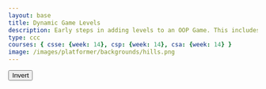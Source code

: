 ```yaml
---
layout: base
title: Dynamic Game Levels
description: Early steps in adding levels to an OOP Game. This includes basic animations left-right-jump, multiple backgrounds, and simple callback to terminate each level.
type: ccc
courses: { csse: {week: 14}, csp: {week: 14}, csa: {week: 14} }
image: /images/platformer/backgrounds/hills.png
---
```

<style>
    #gameBegin, #controls, #gameOver {
        position: relative;
        z-index: 2; /*Ensure the controls are on top*/
    }
</style>
<!-- Load the YouTube Iframe API script -->
<script async src="https://www.youtube.com/iframe_api"></script>
<!-- Prepare DOM elements -->
<!-- Wrap both the canvas and controls in a container div -->
<div id="canvasContainer">
    <!-- Add this div to contain the YouTube video player -->
    <div id="youtubePlayer"></div>
    <div id="gameBegin" hidden>
        <button id="startGame">Start Game</button>
    </div>
    <div id="controls"> <!-- Controls -->
        <!-- Background controls -->
        <button id="toggleCanvasEffect">Invert</button>
    </div>
    <div id="gameOver" hidden>
        <button id="restartGame">Restart</button>
    </div>
</div>
<script type="module">
    // Imports
    import GameEnv from '{{site.baseurl}}/assets/js/platformer/GameEnv.js';
    import GameLevel from '{{site.baseurl}}/assets/js/platformer/GameLevel.js';
    import GameControl from '{{site.baseurl}}/assets/js/platformer/GameControl.js';
    /*  ==========================================
     *  ======= Data Definitions =================
     *  ==========================================
    */
    // Define assets for the game
    var assets = {
      obstacles: {
        tube: { src: "/images/platformer/obstacles/tube.png" },
      },
      platforms: {
        grass: { src: "/images/platformer/platforms/grass.png" },
        alien: { src: "/images/platformer/platforms/alien.png" }
      },
      jumpPlatforms: {
        brick: {src: "/images/platformer/platforms/brick_wall.png"}
      },
      coins: {
        gold_coin: {src: "/images/platformer/sprites/Coin.png"}
      },
      backgrounds: {
        start: { src: "/images/platformer/backgrounds/home.png" },
        hills: { src: "/images/platformer/backgrounds/hills.png" },
        planet: { src: "/images/platformer/backgrounds/planet.jpg" },
        castles: { src: "/images/platformer/backgrounds/castles.png" },
        end: { src: "/images/platformer/backgrounds/game_over.png" }
      },
      players: {
        mario: {
          src: "/images/platformer/sprites/mario.png",
          width: 256,
          height: 256,
          // idle: { row: 12, frames: 1, idleFrame: { column: 1, frames: 0} },
          w: { row: 10, frames: 15 },
          wa: { row: 11, frames: 15 },
          wd: { row: 10, frames: 15 },
          a: { row: 3, frames: 7, idleFrame: { column: 7, frames: 0 } },
          s: { row: 12, frames: 15 },
          d: { row: 2, frames: 7, idleFrame: { column: 7, frames: 0 } },
          // runningLeft: { row: 3, frame: 7 idleFrame: { column: 7, frames: 0 } },
          // runningRight: { row: 2, frame: 7, idleFrame: { column: 7, frames: 0 } },
        },
        monkey: {
          src: "/images/platformer/sprites/monkey.png",
          width: 40,
          height: 40,
          w: { row: 9, frames: 15 },
          wa: { row: 9, frames: 15 },
          wd: { row: 9, frames: 15 },
          a: { row: 1, frames: 15, idleFrame: { column: 7, frames: 0 } },
          s: { row: 12, frames: 15 },
          d: { row: 0, frames: 15, idleFrame: { column: 7, frames: 0 } }
        },
        /* lopez: {
          src: "/images/platformer/sprites/lopezanimation.png", // Modify this to match your file path
          width: 46,
          height: 52.5,
          idle: { row: 6, frames: 1, idleFrame: {column: 1, frames: 0} },
          a: { row: 1, frames: 4, idleFrame: { column: 1, frames: 0 } }, // Right Movement
          d: { row: 2, frames: 4, idleFrame: { column: 1, frames: 0 } }, // Left Movement
          runningLeft: { row: 5, frames: 4, idleFrame: {column: 1, frames: 0} },
          runningRight: { row: 4, frames: 4, idleFrame: {column: 1, frames: 0} },
          s: {}, // Stop the movement
        }, */
      },
      enemies: {
        goomba: {
          src: "/images/platformer/sprites/goomba.png",
          width: 448,
          height: 452,
        }
      }
    }
    // add File to assets, ensure valid site.baseurl
    Object.keys(assets).forEach(category => {
      Object.keys(assets[category]).forEach(assetName => {
        assets[category][assetName]['file'] = "{{site.baseurl}}" + assets[category][assetName].src;
      });
    });
    /*  ==========================================
     *  ===== Game Level Call Backs ==============
     *  ==========================================
    */
    // Level completion tester
    function testerCallBack() {
        // console.log(GameEnv.player?.x)
        if (GameEnv.player?.x > GameEnv.innerWidth) {
            return true;
        } else {
            return false;
        }
    }
    // Helper function for button click
    function waitForButton(buttonName) {
      // resolve the button click
      return new Promise((resolve) => {
          const waitButton = document.getElementById(buttonName);
          const waitButtonListener = () => {
              resolve(true);
          };
          waitButton.addEventListener('click', waitButtonListener);
      });
    }
    // Start button callback
    async function startGameCallback() {
      const id = document.getElementById("gameBegin");
      id.hidden = false;
      // Start playing the YouTube video
      if (youtubePlayer) {
          youtubePlayer.playVideo();
      }
      // Use waitForRestart to wait for the restart button click
      await waitForButton('startGame');
      id.hidden = true;
      return true;
    }
    // Home screen exits on Game Begin button
    function homeScreenCallback() {
      // gameBegin hidden means the game has started
      const id = document.getElementById("gameBegin");
      return id.hidden;
    }
    // Game Over callback
    async function gameOverCallBack() {
      const id = document.getElementById("gameOver");
      id.hidden = false;
      // Use waitForRestart to wait for the restart button click
      await waitForButton('restartGame');
      id.hidden = true;
      // Change currentLevel to start/restart value of null
      GameEnv.currentLevel = null;
      return true;
    }
    /*  ==========================================
     *  ========== Game Level setup ==============
     *  ==========================================
     * Start/Home sequence
     * a.) the start level awaits for button selection
     * b.) the start level automatically cycles to home level
     * c.) the home advances to the 1st game level when the button selection is made
    */
    // Start/Home screens
    new GameLevel( {tag: "start", callback: startGameCallback } );
    new GameLevel( {tag: "home", background: assets.backgrounds.start, callback: homeScreenCallback } );
    // Game screens
    new GameLevel( {tag: "hills", background: assets.backgrounds.hills, platform: assets.platforms.grass, jumpPlatform: assets.jumpPlatforms.brick, coin: assets.coins.gold_coin, player: assets.players.mario, enemy: assets.enemies.goomba, tube: assets.obstacles.tube, callback: testerCallBack } );
    new GameLevel( {tag: "alien", background: assets.backgrounds.planet, platform: assets.platforms.alien, player: assets.players.monkey, callback: testerCallBack } );
    // Game Over screen
    new GameLevel( {tag: "end", background: assets.backgrounds.end, callback: gameOverCallBack } );
    /*  ==========================================
     *  ========== Game Control ==================
     *  ==========================================
    */
    // Define the YouTube video ID
const youtubeVideoId = 'KCiVG6mTor0';
// Initialize the YouTube video player
let youtubePlayer;
function onYouTubeIframeAPIReady() {
    youtubePlayer = new YT.Player('youtubePlayer', {
        height: '0',
        width: '0',
        videoId: youtubeVideoId,
        playerVars: {
            autoplay: 1,
            loop: 1,
            controls: 0,
            showinfo: 0,
            mute: 0,
        },
        events: {
            onReady: onPlayerReady
        }
    });
}
// Callback function when the YouTube player is ready
function onPlayerReady(event) {
    // Uncomment the following line if you want the video to start playing immediately
    event.target.playVideo();
}
// Add the onYouTubeIframeAPIReady function to the global scope
window.onYouTubeIframeAPIReady = onYouTubeIframeAPIReady;
    // create listeners
    toggleCanvasEffect.addEventListener('click', GameEnv.toggleInvert);
    window.addEventListener('resize', GameEnv.resize);
    // start game
    GameControl.gameLoop();
</script>










